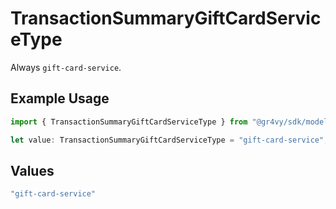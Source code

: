 # TransactionSummaryGiftCardServiceType

Always `gift-card-service`.

## Example Usage

```typescript
import { TransactionSummaryGiftCardServiceType } from "@gr4vy/sdk/models/components";

let value: TransactionSummaryGiftCardServiceType = "gift-card-service";
```

## Values

```typescript
"gift-card-service"
```
